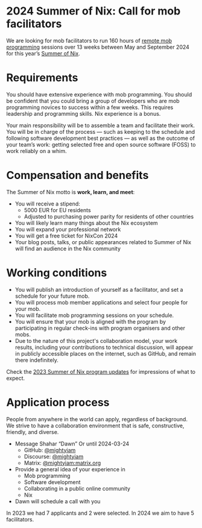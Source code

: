 # 2024 Summer of Nix: Call for mob facilitators

We are looking for mob facilitators to run 160 hours of [remote mob programming](https://www.remotemobprogramming.org/) sessions over 13 weeks between May and September 2024 for this year’s [Summer of Nix](https://github.com/ngi-nix/summer-of-nix).

# Requirements

You should have extensive experience with mob programming. You should be confident that you could bring a group of developers who are mob programming novices to success within a few weeks. This requires leadership and programming skills. Nix experience is a bonus.

Your main responsibility will be to assemble a team and facilitate their work. You will be in charge of the process — such as keeping to the schedule and following software development best practices — as well as the outcome of your team’s work: getting selected free and open source software (FOSS) to work reliably on a whim.

# Compensation and benefits

The Summer of Nix motto is **work, learn, and meet**:

- You will receive a stipend:
    - 5000 EUR for EU residents
    - Adjusted to purchasing power parity for residents of other countries
- You will likely learn many things about the Nix ecosystem
- You will expand your professional network
- You will get a free ticket for NixCon 2024
- Your blog posts, talks, or public appearances related to Summer of Nix will find an audience in the Nix community

# Working conditions

- You will publish an introduction of yourself as a facilitator, and set a schedule for your future mob.
- You will process mob member applications and select four people for your mob.
- You will facilitate mob programming sessions on your schedule.
- You will ensure that your mob is aligned with the program by participating in regular check-ins with program organisers and other mobs.
- Due to the nature of this project's collaboration model, your work results, including your contributions to technical discussion, will appear in publicly accessible places on the internet, such as GitHub, and remain there indefinitely.

Check the [2023 Summer of Nix program updates](https://discourse.nixos.org/t/2023-summer-of-nix-program-updates/30376) for impressions of what to expect.

# Application process

People from anywhere in the world can apply, regardless of background. We strive to have a collaboration environment that is safe, constructive, friendly, and diverse.

- Message Shahar “Dawn” Or until 2024-03-24
    - GitHub: [@mightyiam](https://github.com/mightyiam)
    - Discourse: [@mightyiam](https://discourse.nixos.org/u/mightyiam)
    - Matrix: [@mightyiam:matrix.org](https://matrix.to/#/@mightyiam:matrix.org)
- Provide a general idea of your experience in
    - Mob programming
    - Software development
    - Collaborating in a public online community
    - Nix
- Dawn will schedule a call with you

In 2023 we had 7 applicants and 2 were selected. In 2024 we aim to have 5 facilitators.
